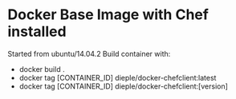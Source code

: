 # Docker Base Image with Chef installed

Started from ubuntu/14.04.2
Build container with:
* docker build .
* docker tag [CONTAINER_ID] dieple/docker-chefclient:latest
* docker tag [CONTAINER_ID] dieple/docker-chefclient:[version]
